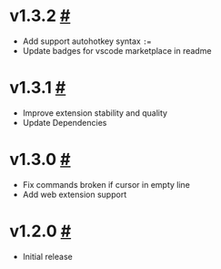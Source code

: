 # v1.3.2 [#](https://github.com/chouzz/vscode-better-align/releases/tag/v1.3.2)

- Add support autohotkey syntax `:=`
- Update badges for vscode marketplace in readme

# v1.3.1 [#](https://github.com/chouzz/vscode-better-align/releases/tag/v1.3.1)

- Improve extension stability and quality
- Update Dependencies

# v1.3.0 [#](https://github.com/chouzz/vscode-better-align/releases/tag/v1.3.0)

- Fix commands broken if cursor in empty line
- Add web extension support

# v1.2.0 [#](https://github.com/chouzz/vscode-better-align/releases/tag/v1.2.0)

- Initial release
